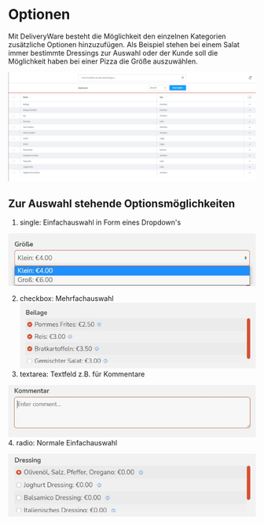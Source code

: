 # Optionen

Mit DeliveryWare besteht die Möglichkeit den einzelnen Kategorien zusätzliche Optionen hinzuzufügen.
Als Beispiel stehen bei einem Salat immer bestimmte Dressings zur Auswahl oder der Kunde soll die  Möglichkeit haben bei einer Pizza die Größe auszuwählen.

![dewa-options-Beispiel](img/dewa-options-overview.jpg)

## Zur Auswahl stehende Optionsmöglichkeiten

1. single: Einfachauswahl in Form eines Dropdown's
  
  ![dewa-options-single](img/dewa-options-single.jpg)
  
2. checkbox: Mehrfachauswahl
  ![dewa-options-checkbox](img/dewa-options-checkbox.jpg)
3. textarea: Textfeld z.B. für Kommentare
  
  ![dewa-options-textarea](img/dewa-options-textarea.jpg)
4. radio: Normale Einfachauswahl
  
  ![dewa-options-radio](img/dewa-options-radio.jpg)


